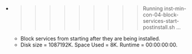 * >>>>>>>>> Running inst-min-con-04-block-services-start-postinstall.sh ...
  * Block services from starting after they are being installed.
  * Disk size = 1087192K. Space Used = 8K. Runtime = 00:00:00:00.
